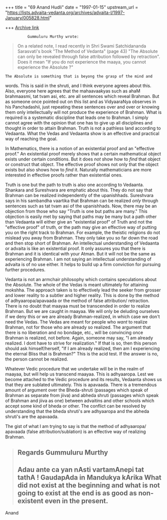 +++
title = "69 Anand Hudli"
date = "1997-01-15"
upstream_url = "https://lists.advaita-vedanta.org/archives/advaita-l/1997-January/005828.html"

+++
[Archive link](https://lists.advaita-vedanta.org/archives/advaita-l/1997-January/005828.html)

              Gummuluru Murthy wrote:
>
> On a related note, I read recently in Shri Swami Satchidananda Sarasvati's
> book "The Method of Vedanta" (page 43) "The Absolute can only be revealed
> through false attribution followed by retraction". Does it mean "If you
> do not experience the maaya, you cannot experience the Absolute ?"
>
>

    The Absolute is something that is beyong the grasp of the mind and
  words. This is said in the shruti, and I think everyone agrees about
  this. Also, everyone here agrees that the mahaavaakyas such as
  ahaM brahmaasmi, tat tvam asi, etc. are all sentences which reveal
  Brahman. But as someone once pointed out on this list and as VidyaaraNya
  observes in his Panchadashii, just repeating these sentences over and
  over or knowing them only intellectually will not produce the experience
  of Brahman. What is required is a systematic discipline that leads one
  to Brahman. I simply cannot agree with the opinion that one has to give
  up all disciplines and thought in order to attain Brahman. Truth is not
  a pathless land according to Vedaanta. What the Vedas and Vedaanta show
  is an effective and practical way of reaching the goal.

  In Mathematics, there is a notion of an existential proof and
  an "effective proof." An existential proof merely shows that a certain
  mathematical object exists under certain conditions. But it does _not_
  show how to _find_ that object or construct that object. The effective
  proof shows not only that the object exists but also shows how to
  _find_ it. Naturally mathematicians are more interested in effective
  proofs rather than existential ones.

  Truth is one but the path to truth is also one according to Vedaanta.
  Shankara and Sureshvara are emphatic about this. They do not say that
  Brahman can be realized independently of the upanishhads. Sureshvara
  says in his sambandha vaartika that Brahman can be realized _only_
  through sentences such as tat tvam asi of the upanishhads. Now, there
  may be an objection from those who say "Truth is one but  paths are
  many." This objection is easily met by saying that paths may be many
  but a path other than Vedaanta will either give an "existential proof"
  of Truth and not the "effective proof" of truth, or the path may give
  an effective way of putting you on the right track to Brahman. For
  example, the theistic religions do not mislead you away from Brahman. They
  only take you so far down the road and then stop short of Brahman. An
  intellectual understanding of Vedaanta or advaita is like an existential
  proof. It only assures you that there is Brahman and it is identical
  with your Atman. But it will not be the same as experiencing Brahman.
  I am not saying an intellectual understanding of advaita is of no use
  either. It helps to build up a firm conviction for pursuing further
  procedures.

  Vedanta is not an armchair philosophy which contains speculations about
  the Absolute. The whole of the Vedas is meant ultimately for attaining
  mokshha. The approach taken is to effectively lead the seeker from grosser
  and lower reality to a subtler and higher reality. This is done by
  the method of adhyaaropa/apavaada or the method of false attribution/
  retraction. There is no doubt that maayaa must be transcended in order
  to realize Brahman. But we are caught in maayaa. We will only be deluding
  ourselves if we deny this or we are already Brahman-realized, in which
  case we don't need the Vedas. The Vedas are meant for people who _want_
  to realize Brahman, not for those who are already so realized. The
  argument that there is no liberation and no bondage, etc., will be
  convincing once Brahman is realized, not before. Again, someone may
  say, "I am already realized. I dont have to strive for realization."
  If that is so, then this person should ask himself/herself, "If I am
  already realized, then am I experiencing the eternal Bliss that is
  Brahman?" This is the acid test. If the answer is no, the person cannot
  be realized.

  Whatever Vedic procedure that we undertake will
  be in the realm of maayaa, but will help us transcend maayaa. This is
  adhyaaropa. Lest we become attached to the Vedic procedure and its
  results, Vedaanta shows us that they are sublated ultimately. This is
  apavaada. There is a tremendous amount of argument over the Bheda-shruti
  (passages which speak of Brahman as separate from jiiva) and abheda
  shruti (passages which speak of Brahman and jiiva as one) between
  advaitins and other schools which accept some kind of bheda or other.
  The conflict can be resolved by understanding that the bheda shruti's
   are adhyaaropa and the abheda shruti's are the apavaada.

  The gist of what I am trying to say is that the method of adhyaaropa/
  apavaada (false attribution/sublation) is an effective way of realizing
  Brahman.


> Regards
> Gummuluru Murthy
> ----------------------------------------------------------------------------
> Adau ante ca yan nAsti vartamAnepi tat tathA !
>                                 GaudapAda in Mandukya kArika
> What did not exist at the beginning and what is not going to exist at the
>  end is as good as non-existent even in the present.
> ----------------------------------------------------------------------------
>


  Anand

